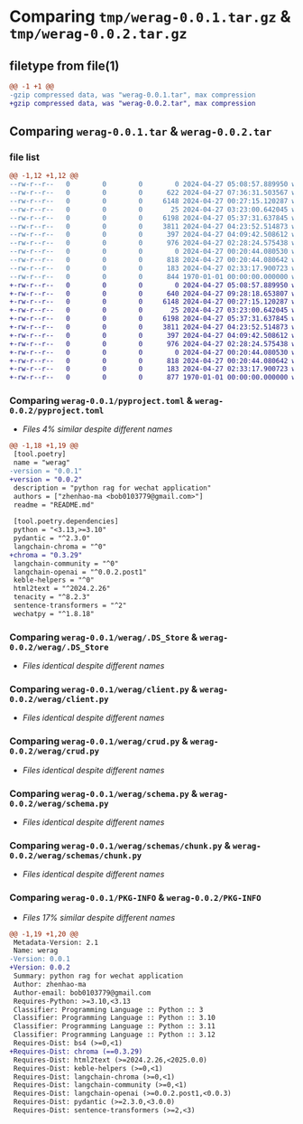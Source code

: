 # Comparing `tmp/werag-0.0.1.tar.gz` & `tmp/werag-0.0.2.tar.gz`

## filetype from file(1)

```diff
@@ -1 +1 @@
-gzip compressed data, was "werag-0.0.1.tar", max compression
+gzip compressed data, was "werag-0.0.2.tar", max compression
```

## Comparing `werag-0.0.1.tar` & `werag-0.0.2.tar`

### file list

```diff
@@ -1,12 +1,12 @@
--rw-r--r--   0        0        0        0 2024-04-27 05:08:57.889950 werag-0.0.1/README.md
--rw-r--r--   0        0        0      622 2024-04-27 07:36:31.503567 werag-0.0.1/pyproject.toml
--rw-r--r--   0        0        0     6148 2024-04-27 00:27:15.120287 werag-0.0.1/werag/.DS_Store
--rw-r--r--   0        0        0       25 2024-04-27 03:23:00.642045 werag-0.0.1/werag/__init__.py
--rw-r--r--   0        0        0     6198 2024-04-27 05:37:31.637845 werag-0.0.1/werag/client.py
--rw-r--r--   0        0        0     3811 2024-04-27 04:23:52.514873 werag-0.0.1/werag/crud.py
--rw-r--r--   0        0        0      397 2024-04-27 04:09:42.508612 werag-0.0.1/werag/db.py
--rw-r--r--   0        0        0      976 2024-04-27 02:28:24.575438 werag-0.0.1/werag/schema.py
--rw-r--r--   0        0        0        0 2024-04-27 00:20:44.080530 werag-0.0.1/werag/schemas/__init__.py
--rw-r--r--   0        0        0      818 2024-04-27 00:20:44.080642 werag-0.0.1/werag/schemas/chunk.py
--rw-r--r--   0        0        0      183 2024-04-27 02:33:17.900723 werag-0.0.1/werag/utils.py
--rw-r--r--   0        0        0      844 1970-01-01 00:00:00.000000 werag-0.0.1/PKG-INFO
+-rw-r--r--   0        0        0        0 2024-04-27 05:08:57.889950 werag-0.0.2/README.md
+-rw-r--r--   0        0        0      640 2024-04-27 09:28:18.653807 werag-0.0.2/pyproject.toml
+-rw-r--r--   0        0        0     6148 2024-04-27 00:27:15.120287 werag-0.0.2/werag/.DS_Store
+-rw-r--r--   0        0        0       25 2024-04-27 03:23:00.642045 werag-0.0.2/werag/__init__.py
+-rw-r--r--   0        0        0     6198 2024-04-27 05:37:31.637845 werag-0.0.2/werag/client.py
+-rw-r--r--   0        0        0     3811 2024-04-27 04:23:52.514873 werag-0.0.2/werag/crud.py
+-rw-r--r--   0        0        0      397 2024-04-27 04:09:42.508612 werag-0.0.2/werag/db.py
+-rw-r--r--   0        0        0      976 2024-04-27 02:28:24.575438 werag-0.0.2/werag/schema.py
+-rw-r--r--   0        0        0        0 2024-04-27 00:20:44.080530 werag-0.0.2/werag/schemas/__init__.py
+-rw-r--r--   0        0        0      818 2024-04-27 00:20:44.080642 werag-0.0.2/werag/schemas/chunk.py
+-rw-r--r--   0        0        0      183 2024-04-27 02:33:17.900723 werag-0.0.2/werag/utils.py
+-rw-r--r--   0        0        0      877 1970-01-01 00:00:00.000000 werag-0.0.2/PKG-INFO
```

### Comparing `werag-0.0.1/pyproject.toml` & `werag-0.0.2/pyproject.toml`

 * *Files 4% similar despite different names*

```diff
@@ -1,18 +1,19 @@
 [tool.poetry]
 name = "werag"
-version = "0.0.1"
+version = "0.0.2"
 description = "python rag for wechat application"
 authors = ["zhenhao-ma <bob0103779@gmail.com>"]
 readme = "README.md"
 
 [tool.poetry.dependencies]
 python = "<3.13,>=3.10"
 pydantic = "^2.3.0"
 langchain-chroma = "^0"
+chroma = "0.3.29"
 langchain-community = "^0"
 langchain-openai = "^0.0.2.post1"
 keble-helpers = "^0"
 html2text = "^2024.2.26"
 tenacity = "^8.2.3"
 sentence-transformers = "^2"
 wechatpy = "^1.8.18"
```

### Comparing `werag-0.0.1/werag/.DS_Store` & `werag-0.0.2/werag/.DS_Store`

 * *Files identical despite different names*

### Comparing `werag-0.0.1/werag/client.py` & `werag-0.0.2/werag/client.py`

 * *Files identical despite different names*

### Comparing `werag-0.0.1/werag/crud.py` & `werag-0.0.2/werag/crud.py`

 * *Files identical despite different names*

### Comparing `werag-0.0.1/werag/schema.py` & `werag-0.0.2/werag/schema.py`

 * *Files identical despite different names*

### Comparing `werag-0.0.1/werag/schemas/chunk.py` & `werag-0.0.2/werag/schemas/chunk.py`

 * *Files identical despite different names*

### Comparing `werag-0.0.1/PKG-INFO` & `werag-0.0.2/PKG-INFO`

 * *Files 17% similar despite different names*

```diff
@@ -1,19 +1,20 @@
 Metadata-Version: 2.1
 Name: werag
-Version: 0.0.1
+Version: 0.0.2
 Summary: python rag for wechat application
 Author: zhenhao-ma
 Author-email: bob0103779@gmail.com
 Requires-Python: >=3.10,<3.13
 Classifier: Programming Language :: Python :: 3
 Classifier: Programming Language :: Python :: 3.10
 Classifier: Programming Language :: Python :: 3.11
 Classifier: Programming Language :: Python :: 3.12
 Requires-Dist: bs4 (>=0,<1)
+Requires-Dist: chroma (==0.3.29)
 Requires-Dist: html2text (>=2024.2.26,<2025.0.0)
 Requires-Dist: keble-helpers (>=0,<1)
 Requires-Dist: langchain-chroma (>=0,<1)
 Requires-Dist: langchain-community (>=0,<1)
 Requires-Dist: langchain-openai (>=0.0.2.post1,<0.0.3)
 Requires-Dist: pydantic (>=2.3.0,<3.0.0)
 Requires-Dist: sentence-transformers (>=2,<3)
```

